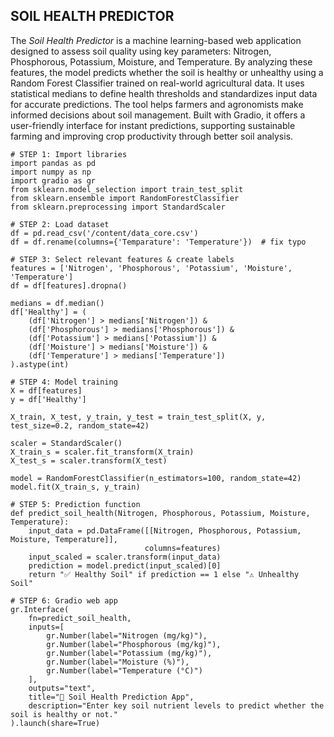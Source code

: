 ## SOIL HEALTH PREDICTOR ##

The *Soil Health Predictor* is a machine learning-based web application designed to assess soil quality using key parameters: Nitrogen, Phosphorous, Potassium, Moisture, and Temperature. By analyzing these features, the model predicts whether the soil is healthy or unhealthy using a Random Forest Classifier trained on real-world agricultural data. It uses statistical medians to define health thresholds and standardizes input data for accurate predictions. The tool helps farmers and agronomists make informed decisions about soil management. Built with Gradio, it offers a user-friendly interface for instant predictions, supporting sustainable farming and improving crop productivity through better soil analysis.

```
# STEP 1: Import libraries
import pandas as pd
import numpy as np
import gradio as gr
from sklearn.model_selection import train_test_split
from sklearn.ensemble import RandomForestClassifier
from sklearn.preprocessing import StandardScaler

# STEP 2: Load dataset
df = pd.read_csv('/content/data_core.csv')
df = df.rename(columns={'Temparature': 'Temperature'})  # fix typo

# STEP 3: Select relevant features & create labels
features = ['Nitrogen', 'Phosphorous', 'Potassium', 'Moisture', 'Temperature']
df = df[features].dropna()

medians = df.median()
df['Healthy'] = (
    (df['Nitrogen'] > medians['Nitrogen']) &
    (df['Phosphorous'] > medians['Phosphorous']) &
    (df['Potassium'] > medians['Potassium']) &
    (df['Moisture'] > medians['Moisture']) &
    (df['Temperature'] > medians['Temperature'])
).astype(int)

# STEP 4: Model training
X = df[features]
y = df['Healthy']

X_train, X_test, y_train, y_test = train_test_split(X, y, test_size=0.2, random_state=42)

scaler = StandardScaler()
X_train_s = scaler.fit_transform(X_train)
X_test_s = scaler.transform(X_test)

model = RandomForestClassifier(n_estimators=100, random_state=42)
model.fit(X_train_s, y_train)

# STEP 5: Prediction function
def predict_soil_health(Nitrogen, Phosphorous, Potassium, Moisture, Temperature):
    input_data = pd.DataFrame([[Nitrogen, Phosphorous, Potassium, Moisture, Temperature]],
                              columns=features)
    input_scaled = scaler.transform(input_data)
    prediction = model.predict(input_scaled)[0]
    return "✅ Healthy Soil" if prediction == 1 else "⚠️ Unhealthy Soil"

# STEP 6: Gradio web app
gr.Interface(
    fn=predict_soil_health,
    inputs=[
        gr.Number(label="Nitrogen (mg/kg)"),
        gr.Number(label="Phosphorous (mg/kg)"),
        gr.Number(label="Potassium (mg/kg)"),
        gr.Number(label="Moisture (%)"),
        gr.Number(label="Temperature (°C)")
    ],
    outputs="text",
    title="🌱 Soil Health Prediction App",
    description="Enter key soil nutrient levels to predict whether the soil is healthy or not."
).launch(share=True)

```
